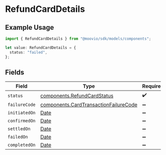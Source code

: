 # RefundCardDetails

## Example Usage

```typescript
import { RefundCardDetails } from "@moovio/sdk/models/components";

let value: RefundCardDetails = {
  status: "failed",
};
```

## Fields

| Field                                                                                          | Type                                                                                           | Required                                                                                       | Description                                                                                    |
| ---------------------------------------------------------------------------------------------- | ---------------------------------------------------------------------------------------------- | ---------------------------------------------------------------------------------------------- | ---------------------------------------------------------------------------------------------- |
| `status`                                                                                       | [components.RefundCardStatus](../../models/components/refundcardstatus.md)                     | :heavy_check_mark:                                                                             | N/A                                                                                            |
| `failureCode`                                                                                  | [components.CardTransactionFailureCode](../../models/components/cardtransactionfailurecode.md) | :heavy_minus_sign:                                                                             | N/A                                                                                            |
| `initiatedOn`                                                                                  | [Date](https://developer.mozilla.org/en-US/docs/Web/JavaScript/Reference/Global_Objects/Date)  | :heavy_minus_sign:                                                                             | N/A                                                                                            |
| `confirmedOn`                                                                                  | [Date](https://developer.mozilla.org/en-US/docs/Web/JavaScript/Reference/Global_Objects/Date)  | :heavy_minus_sign:                                                                             | N/A                                                                                            |
| `settledOn`                                                                                    | [Date](https://developer.mozilla.org/en-US/docs/Web/JavaScript/Reference/Global_Objects/Date)  | :heavy_minus_sign:                                                                             | N/A                                                                                            |
| `failedOn`                                                                                     | [Date](https://developer.mozilla.org/en-US/docs/Web/JavaScript/Reference/Global_Objects/Date)  | :heavy_minus_sign:                                                                             | N/A                                                                                            |
| `completedOn`                                                                                  | [Date](https://developer.mozilla.org/en-US/docs/Web/JavaScript/Reference/Global_Objects/Date)  | :heavy_minus_sign:                                                                             | N/A                                                                                            |